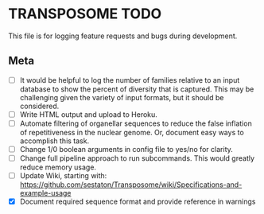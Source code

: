 # TRANSPOSOME TODO

This file is for logging feature requests and bugs during development.

## Meta
 - [ ] It would be helpful to log the number of families relative to an input database to show
       the percent of diversity that is captured. This may be challenging given the variety of input formats,
       but it should be considered.
 - [ ] Write HTML output and upload to Heroku.
 - [ ] Automate filtering of organellar sequences to reduce the false inflation of repetitiveness in the nuclear
       genome. Or, document easy ways to accomplish this task.
 - [ ] Change 1/0 boolean arguments in config file to yes/no for clarity.
 - [ ] Change full pipeline approach to run subcommands. This would greatly reduce memory usage.
 - [ ] Update Wiki, starting with: https://github.com/sestaton/Transposome/wiki/Specifications-and-example-usage
 - [x] Document required sequence format and provide reference in warnings
